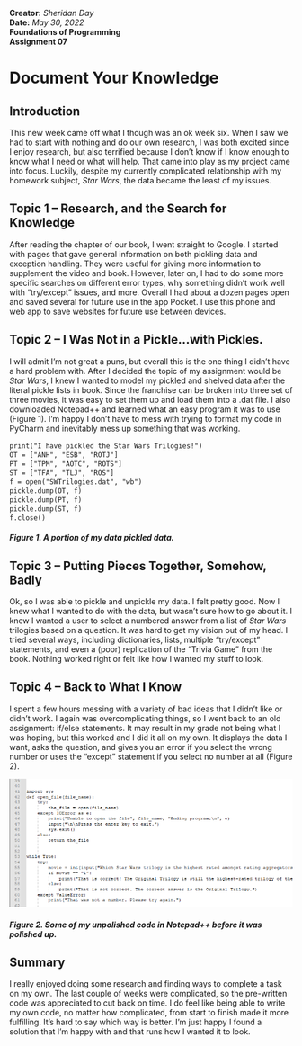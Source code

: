 **Creator:** *Sheridan Day*  
**Date:** *May 30, 2022*  
**Foundations of Programming**  
**Assignment 07**


# Document Your Knowledge 
 
## Introduction 
This new week came off what I though was an ok week six. When I saw we had to start with nothing and do our own research, I was both excited since I enjoy research, but also terrified because I don’t know if I know enough to know what I need or what will help. That came into play as my project came into focus. Luckily, despite my currently complicated relationship with my homework subject, *Star Wars*, the data became the least of my issues. 
 
## Topic 1 – Research, and the Search for Knowledge 
After reading the chapter of our book, I went straight to Google. I started with pages that gave general information on both pickling data and exception handling. They were useful for giving more information to supplement the video and book. However, later on, I had to do some more specific searches on different error types, why something didn’t work well with “try/except” issues, and more. Overall I had about a dozen pages open and saved several for future use in the app Pocket. I use this phone and web app to save websites for future use between devices. 


## Topic 2 – I Was Not in a Pickle…with Pickles. 
I will admit I’m not great a puns, but overall this is the one thing I didn’t have a hard problem with. After I decided the topic of my assignment would be *Star Wars*, I knew I wanted to model my pickled and shelved data after the literal pickle lists in book. Since the franchise can be broken into three set of three movies, it was easy to set them up and load them into a .dat file. I also downloaded Notepad++ and learned what an easy program it was to use (Figure 1). I’m happy I don’t have to mess with trying to format my code in PyCharm and inevitably mess up something that was working. 

```
print("I have pickled the Star Wars Trilogies!")
OT = ["ANH", "ESB", "ROTJ"]
PT = ["TPM", "AOTC", "ROTS"]
ST = ["TFA", "TLJ", "ROS"]
f = open("SWTrilogies.dat", "wb")
pickle.dump(OT, f)
pickle.dump(PT, f)
pickle.dump(ST, f)
f.close()
```
##### *Figure 1. A portion of my data pickled data.*  

## Topic 3 – Putting Pieces Together, Somehow, Badly 
Ok, so I was able to pickle and unpickle my data. I felt pretty good. Now I knew what I wanted to do with the data, but wasn’t sure how to go about it. I knew I wanted a user to select a numbered answer from a list of *Star Wars* trilogies based on a question. It was hard to get my vision out of my head. I tried several ways, including dictionaries, lists, multiple “try/except” statements, and even a (poor) replication of the “Trivia Game” from the book. Nothing worked right or felt like how I wanted my stuff to look. 



## Topic 4 – Back to What I Know 
I spent a few hours messing with a variety of bad ideas that I didn’t like or didn’t work. I again was overcomplicating things, so I went back to an old assignment: if/else statements. It may result in my grade not being what I was hoping, but this worked and I did it all on my own. It displays the data I want, asks the question, and gives you an error if you select the wrong number or uses the “except” statement if you select no number at all (Figure 2). 

![Some of my code in Notepad++](https://github.com/SheridanDay/IntroToProg-Python-Mod07/blob/main/docs/images/NP%20so%20close.PNG "Some of my code in Notepad++")
##### *Figure 2. Some of my unpolished code in Notepad++ before it was polished up.*  

## Summary 
I really enjoyed doing some research and finding ways to complete a task on my own. The last couple of weeks were complicated, so the pre-written code was appreciated to cut back on time. I do feel like being able to write my own code, no matter how complicated, from start to finish made it more fulfilling. It’s hard to say which way is better. I’m just happy I found a solution that I’m happy with and that runs how I wanted it to look. 
